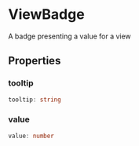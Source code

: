 # ViewBadge

A badge presenting a value for a view

## Properties

### tooltip

```typescript
tooltip: string
```

### value

```typescript
value: number
```


